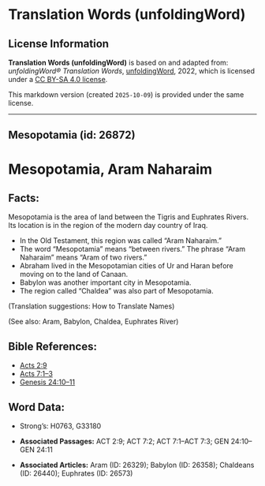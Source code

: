 # Translation Words (unfoldingWord)

## License Information

**Translation Words (unfoldingWord)** is based on and adapted from: _unfoldingWord® Translation Words_, [unfoldingWord](https://unfoldingword.org/utw), 2022, which is licensed under a [CC BY-SA 4.0 license](https://creativecommons.org/licenses/by-sa/4.0/legalcode.en).

This markdown version (created `2025-10-09`) is provided under the same license.



--------------------------------

## Mesopotamia (id: 26872)

Mesopotamia, Aram Naharaim
==========================

Facts:
------

Mesopotamia is the area of land between the Tigris and Euphrates Rivers. Its location is in the region of the modern day country of Iraq.

* In the Old Testament, this region was called “Aram Naharaim.”
* The word “Mesopotamia” means “between rivers.” The phrase “Aram Naharaim” means “Aram of two rivers.”
* Abraham lived in the Mesopotamian cities of Ur and Haran before moving on to the land of Canaan.
* Babylon was another important city in Mesopotamia.
* The region called “Chaldea” was also part of Mesopotamia.

(Translation suggestions: How to Translate Names)

(See also: Aram, Babylon, Chaldea, Euphrates River)

Bible References:
-----------------

* [Acts 2:9](https://ref.ly/Acts2:9)
* [Acts 7:1–3](https://ref.ly/Acts7:1-Acts7:3)
* [Genesis 24:10–11](https://ref.ly/Gen24:10-Gen24:11)

Word Data:
----------

* Strong’s: H0763, G33180

* **Associated Passages:** ACT 2:9; ACT 7:2; ACT 7:1–ACT 7:3; GEN 24:10–GEN 24:11
* **Associated Articles:** Aram (ID: 26329); Babylon (ID: 26358); Chaldeans (ID: 26440); Euphrates (ID: 26573)

